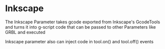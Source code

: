 # Inkscape

The Inkscape Parameter takes gcode exported from Inkscape's GcodeTools and turns it into g-script code that can be passed to other Parameters like GRBL and executed

Inkscape parameter also can inject code in tool.on() and tool.off() events
